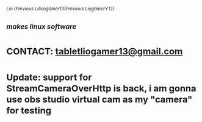 <sub>*Lio (Previous Lilicogamer13(Previous LiogamerYT))*</sub>
## <sub>*makes linux software*</sub>
# <sub>CONTACT: tabletliogamer13@gmail.com</sub>
# <sub>Update: support for StreamCameraOverHttp is back, i am gonna use obs studio virtual cam as my "camera" for testing</sub>
